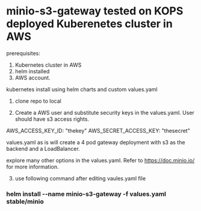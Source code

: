 # minio-s3-gateway tested on KOPS deployed Kuberenetes cluster in AWS

prerequisites:
1. Kubernetes cluster in AWS
2. helm installed
3. AWS account.

kubernetes install using helm charts and  custom values.yaml

1. clone repo to local

2. Create a AWS user and substitute security keys  in the values.yaml. User should have s3 access rights.

  AWS_ACCESS_KEY_ID: "thekey"
  AWS_SECRET_ACCESS_KEY: "thesecret"
  
  
  values.yaml as is will create a 4 pod gateway deployment with s3 as the backend and a LoadBalancer.
  
  explore many other options in the values.yaml. Refer to https://doc.minio.io/ for more information.
  
 3. use following command after editing vaules.yaml file

### helm install --name minio-s3-gateway  -f values.yaml stable/minio




